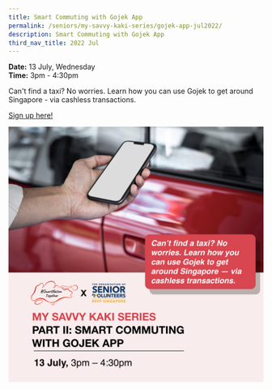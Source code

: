 ```yaml
---
title: Smart Commuting with Gojek App
permalink: /seniors/my-savvy-kaki-series/gojek-app-jul2022/
description: Smart Commuting with Gojek App
third_nav_title: 2022 Jul
---
```

**Date:** 13 July, Wednesday
<br> **Time:** 3pm - 4:30pm

Can't find a taxi? No worries. Learn how you can use Gojek to get around Singapore - via cashless transactions.

[Sign up here!](https://go.gov.sg/seniors-gojekapp-jul22)

![free webinars on smart commuting with gojek app for seniors](/images/jul%202022/13%20jul_seniors.jpeg)